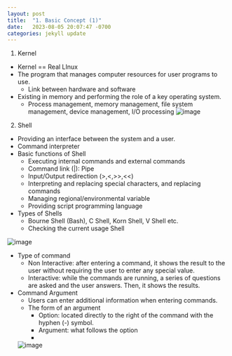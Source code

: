```yaml
---
layout: post
title:  "1. Basic Concept (1)"
date:   2023-08-05 20:07:47 -0700
categories: jekyll update
---
```



1. Kernel
   
- Kernel == Real LInux
- The program that manages computer resources for user programs to use.
  - Link between hardware and software
- Existing in memory and performing the role of a key operating system.
  - Process management, memory management, file system management, device management, I/O processing
![image](https://github.com/YujinAnn/YujinAnn.github.io/assets/114452724/78a984a0-355f-40ef-b0e6-bb02b4c3ac89)


2. Shell
   
- Providing an interface between the system and a user.
- Command interpreter
- Basic functions of Shell
  - Executing internal commands and external commands
  - Command link (|): Pipe
  - Input/Output redirection (>,<,>>,<<)
  - Interpreting and replacing special characters, and replacing commands
  - Managing regional/environmental variable
  - Providing script programming language
- Types  of Shells
  - Bourne Shell (Bash), C Shell, Korn Shell, V Shell etc.
  - Checking the current usage Shell

![image](https://github.com/YujinAnn/YujinAnn.github.io/assets/114452724/b6174ebc-9f3f-4a8d-a7da-4c7319bbc6d6)

- Type of command
  - Non Interactive: after entering a command, it shows the result to the user without requiring the user to enter any special value.
  - Interactive: while the commands are running, a series of questions are asked and the user answers. Then, it shows the results.
- Command Argument
  - Users can enter additional information when entering commands.
  - The form of an argument
    - Option: located directly to the right of the command with the hyphen (-) symbol.
    - Argument: what follows the option
    - 
  ![image](https://github.com/YujinAnn/YujinAnn.github.io/assets/114452724/fefcab8a-d418-46d3-bf26-f4276db48810)
